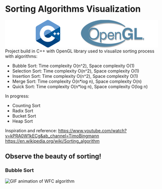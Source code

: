 # Sorting Algorithms Visualization
![C++](img/tech.png)  
Project build in C++ with OpenGL library used to visualize sorting process with algorithms:
- Bubble Sort: Time complexity O(n^2), Space complexity O(1)
- Selection Sort: Time complexity O(n^2), Space complexity O(1)
- Insertion Sort: Time complexity O(n^2), Space complexity O(1)
- Merge Sort: Time complexity O(n*log n), Space complexity O(n)
- Quick Sort: Time complexity O(n*log n), Space complexity O(log n)

In progress:
- Counting Sort
- Radix Sort
- Bucket Sort
- Heap Sort

Inspiration and reference:
https://www.youtube.com/watch?v=kPRA0W1kECg&ab_channel=TimoBingmann
https://en.wikipedia.org/wiki/Sorting_algorithm

## Observe the beauty of sorting!
### Bubble Sort
![GIF animation of WFC algorithm](results/WithBacktracking/result.gif)  
